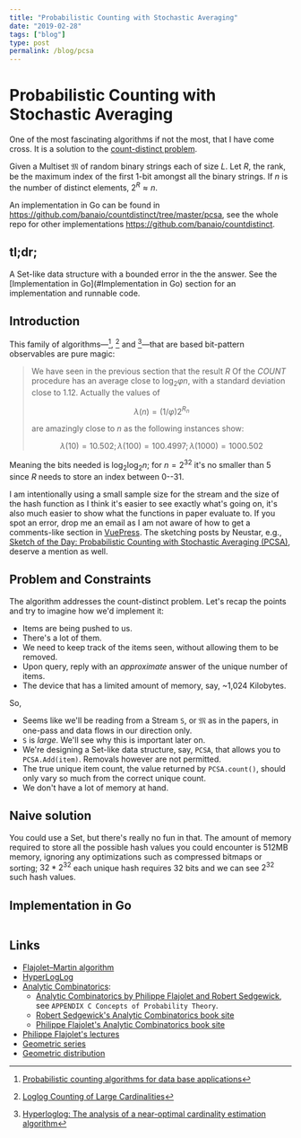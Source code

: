 ```yaml
---
title: "Probabilistic Counting with Stochastic Averaging"
date: "2019-02-28"
tags: ["blog"]
type: post
permalink: /blog/pcsa
---
```

# Probabilistic Counting with Stochastic Averaging <Badge text="WIP" type="warn"/>

<link rel="stylesheet" href="https://cdnjs.cloudflare.com/ajax/libs/KaTeX/0.5.1/katex.min.css">
<!-- <link rel="stylesheet" href="https://cdn.jsdelivr.net/github-markdown-css/2.2.1/github-markdown.css"/> -->
<link rel="stylesheet" href="https://cdnjs.cloudflare.com/ajax/libs/github-markdown-css/3.0.1/github-markdown.min.css"/>

One of the most fascinating algorithms if not the most, that I have come cross. It is a solution to the [count-distinct problem](https://en.wikipedia.org/wiki/Count-distinct_problem).

Given a Multiset $\mathfrak{M}$ of random binary strings each of size $L$. Let $R$, the rank, be the maximum index of the first 1-bit amongst all the binary strings. If $n$ is the number of distinct elements, $2^R \approx n$.

An implementation in Go can be found in <https://github.com/banaio/countdistinct/tree/master/pcsa>, see the whole repo for other implementations <https://github.com/banaio/countdistinct>.

## tl;dr;

A Set-like data structure with a bounded error in the the answer. See the [Implementation in Go](#Implementation in Go) section for an implementation and runnable code.

## Introduction

This family of algorithms&mdash;[^1], [^2] and [^3]&mdash;that are based bit-pattern observables are pure magic:

> We have seen in the previous section that the result $R$ Of the $COUNT$ procedure
> has an average close to $\log_2 \varphi n$, with a standard deviation close to $1.12$. Actually
> the values of
>
> $$
> \lambda(n) = (1/\varphi)2^{R_n}
> $$
>
> are amazingly close to $n$ as the following instances show:
>
> $$
> \lambda(10) = 10.502; \lambda(100) = 100.4997; \lambda(1000) = 1000.502
> $$

Meaning the bits needed is $\log_2\log_2 n$; for $n = 2^{32}$ it's no smaller than 5 since $R$ needs to store an index between 0--31.

I am intentionally using a small sample size for the stream and the size of the hash function as I think it's easier to see exactly what's going on, it's also much easier to show what the functions in paper evaluate to. If you spot an error, drop me an email as I am not aware of how to get a comments-like section in [VuePress](https://vuepress.vuejs.org/). The sketching posts by Neustar, e.g., [Sketch of the Day: Probabilistic Counting with Stochastic Averaging (PCSA)](http://research.neustar.biz/2013/04/02/sketch-of-the-day-probabilistic-counting-with-stochastic-averaging-pcsa), deserve a mention as well.

## Problem and Constraints

The algorithm addresses the count-distinct problem. Let's recap the points and try to imagine how we'd implement it:

* Items are being pushed to us.
* There's a lot of them.
* We need to keep track of the items seen, without allowing them to be removed.
* Upon query, reply with an *approximate* answer of the unique number of items.
* The device that has a limited amount of memory, say, ~1,024 Kilobytes.

So,

* Seems like we'll be reading from a Stream `S`, or $\mathfrak{M}$ as in the papers, in one-pass and data flows in our direction only.
* `S` is *large*. We'll see why this is important later on.
* We're designing a Set-like data structure, say, `PCSA`, that allows you to `PCSA.Add(item)`. Removals however are not permitted.
* The true unique item count, the value returned by `PCSA.count()`, should only vary so much from the correct unique count.
* We don't have a lot of memory at hand.

## Naive solution

You could use a Set, but there's really no fun in that. The amount of memory required to store all the possible hash values you could encounter is 512MB memory, ignoring any optimizations such as compressed bitmaps or sorting; $32 * 2^{32}$ each unique hash requires $32$ bits and we can see $2^{32}$ such hash values.

<!-- ## Binary Strings

You could use a Set, but there's really no fun in that. Instead we'll see how this family of algorithms solve this problem. Conceptually they're all somewhat similar, and the main ideas are to:

1. Store the maximum consecutive zeros, [Least significant bit (LSB)](https://en.wikipedia.org/wiki/Least_significant_bit), from the binary representation of all the hash values we've seen, call it, $R$. That is, hash something, convert hash to a binary string, and count how many successive zeros we see from the beginning till the end, this is the position of the LSB 1-bit.\\
  If we're using a 32-bit hash function, the maximum value $R$ can take is $32$ ($\log_2 2^{32}$), and to *count* to $32$ we need $5$ ($\log_2 32$) bits of memory, i.e., $\log_2 \log_2 2^{32}$. You may have noticed, and briliant just like the insight, the name of the algorithm, <i>LogLog</i>, is derived from the number of bits needed to store the counter $R$---$\log_2 \log_2 2^{32}$.
2. Estimate the unique item count as $2^R$. Say, what? If you already have an understanding of why this might work, you might want to look at the section on how the authors reduce the error of the estimate.

Since PCSA observes patterns in the binary strings coming from `S`, we'll look at what patterns these binary strings can take. Limiting the hash to 4-bits long, $L = 4; 2^L = 16$, just so that it's easier to visualise. I might extend it to support dynamic zooming. For now:

* A row for each binary string; $2^L - 1$ in total.
* A column for each bit in the binary string; $L - 1$ in total.
* Darker cells are 0-bits and lighter cells are 1-bits.
* Rows are also clickable if you wish to avoid a random selection.
* The index of the LSB, $\rho(y)$ in the paper, and $R$ will be outlined.
* <strike>You can randomly select a row via the button.</strike>

## Analysis

The sections that follow explain how the authors, pg. 186 onwards, define the random variable $R_n$. The mechnical definitions are listed first as $R_n$ is [Discrete random variable](https://en.wikipedia.org/wiki/Random_variable#Discrete_random_variable) and the rest of the theorems after. As we go along I'll try to describe what each part of the formula is doing, I find it easier to reason about the workings when I do this.

### Expected value

The [Expected value](https://en.wikipedia.org/wiki/Expected_value#Discrete_distribution_taking_only_non-negative_integer_values) of $R_n$. The weighted sum of the values $R$ can take, $0,1,...31$, against the chance of it occurring:

$$
\bar{R}_n = {\bf E}(R_n) = \sum_{k=1}^{10}
$$

### Variance

The [Variance](https://en.wikipedia.org/wiki/Variance#Discrete_random_variable) (the 2nd version of the formula is used) and hence the [Standard deviation](https://en.wikipedia.org/wiki/Standard_deviation#Discrete_random_variable). Like above, though, we square the possible values ($k$) of $R$ against the chance of it occurring and then deduct the squared expectation ($\bar{R}_n$).

$$Var(R_n) = {\bf E}((R_n - \bar{R}_n)^2)) = \sum_{k\geq0} k^2p_{n,k} - \bar{R}_n^2$$

$$\sigma_n = \sqrt{Var(R_n)}$$

### Distribution - Theorem 1

The plan is to derive $p_{n,k}$. I cannot see it in the paper but I suspect it's derived as $p_{n,k} = q_{n,k} - q_{n,k+1}$; the chance that it's greater than or equal to $k$ then removing the chance that it's greater than $k+1$, or if you like, get a subset then from this subset get another subset.

The authors provide a proof that given $n$ elements the random variable $R$ will take on a value $k$ or larger as $q_{n,k}$, $v(j)$ is the number of 1's in the binary form of $j$---the [Hamming weight](https://en.wikipedia.org/wiki/Hamming_weight) or population count:

$$q_{n,k} = \Pr(R_n \geq k) = \sum_{j=0}^{2^k}(-1)^{v(j)}\left(1-\frac{j}{2^k}\right)^n$$

Possibly not relevant at this point, but let's break down that down to make it less intimidating:

* $\sum_{j=0}^{2^k}$; Loop through all the possible binary patterns and summing their chances. The events section below explains why we sum the probabilities instead of multiplying.
* $(-1)^{v(j)}$; [Thue–Morse sequence](https://en.wikipedia.org/wiki/Thue%E2%80%93Morse_sequence) mentioned in the Acknowledgements section, pg. 209, of paper. Produces sequences of $-1$ and $1$. If $v(j) > 0$ this can be rewritten to $\href{http://www.wolframalpha.com/input/?i=e^%28i+n+%CF%80%29}{e^{i n \pi}}$.
* {: .math-red} $\left(\color{red}{1-}\frac{j}{2^k}\right)^n$; The chance of ***not*** seeing $j$, the current hash if you like, in the $n$ items. The chance of not seeing $j$ will not effect the chance of us seeing it in the future, i.e., it's independent so we multiply.

I think, double-check this, the roundabout route of first defining the events to then derive the distribution is required as $R_{n}$ is the maximum of $n$ [Geometric random variables](https://en.wikipedia.org/wiki/Geometric_distribution)---meaning it's not easy to derive---and the above is sort of calculating the max.

### Events

The authors then define an [Event](https://en.wikipedia.org/wiki/Event_%28probability_theory%29) for each possible position of LSB 1-bit, and then evaluate the probabilities to attain $q_{n,k}$. You can think of it as a way of segmenting the Stream `S` that contains $n$ items into the sets below depending on the LSB 1-bit of the hashed value of the item:

1. $\class{set-e0}{\boldsymbol E_0} = \color{red}{\texttt{1}}\texttt{....}$: All items having an LSB in the first bit of their hashed value.
2. $\class{set-e1}{\boldsymbol E_1} = \texttt{0}\color{red}{\texttt{1}}\texttt{...}$: All items having an LSB in the second bit of their hashed value.
3. $\class{set-e2}{\boldsymbol E_2} = \texttt{00}\color{red}{\texttt{1}}\texttt{..}$: All items having an LSB in the third bit of their hashed value.
4. $\class{set-e3}{\boldsymbol E_3} = \texttt{000}\color{red}{\texttt{1}}\texttt{.}$: All items having an LSB in the fourth bit  of their hashed value.
5. $\class{set-k4}{\boldsymbol K_4} = \texttt{0000}\color{red}{\texttt{1}}$: All items having an LSB in position $k$, 4 in this example, or higher. This allows us to capture the pattern $\texttt{0000}$.

Now we can represent all, a re-look at the patterns visualisation above might help, the possible hash values we can see from the Stream using the above *disjoint* subsets. Specifically, the hash will be contained in any *one* of the above sets, so adding all the sets together produces a new set with all the possible hash values, the [Sample space](https://en.wikipedia.org/wiki/Probability_space), e.g., when the number of bits the hash produces is $k=4$, a single draw will come from: $E_0 + E_1 + E_2 + E_3 + K_4$. The addition of each of the subsets is due to the events being disjoint. Repeating this $n$ times as each draw of a hash value is independent, we get a polynomial:

$$\mathcal{P}_k^{n} = (E_0 + E_1 + E_2 + E_3 + K_4)^n$$

Looking good, yo, we're making progress. We've just defined the entire sample space of the Stream `S`, in terms of subsets.

### Extracting the events

[Inclusion–exclusion principle](https://en.wikipedia.org/wiki/Inclusion%E2%80%93exclusion_principle).

### Assigning probabilities to events

To get the distribution $q_{n,k}$, we need to assign probabilities to all the subsets of events we just extracted above, see [Probability measure](https://en.wikipedia.org/wiki/Probability_measure).

[Sigma additivity](https://en.wikipedia.org/wiki/Sigma_additivity).

### Asymptotic limits of the distributions - Theorem 2

If you're not entirely sure what the authors are describing in theorem 2, the explanation in [chap. 4](http://infolab.stanford.edu/~ullman/mmds/ch4.pdf) pg. 143 of [Mining of Massive Datasets](http://www.mmds.org/) is great. There are three cases to consider:

1. $R_n \ll \log_2(n)$: The estimate is too low.
2. <del>$R_n = \log_2(n)$: The estimate is right.</del>
3. $R_n \gg \log_2(n)$: The estimate is too high.

### Reducing the error

I'll explain this in another post as enough has been covered in this post.

### Summary

... -->

## Implementation in Go

```bash

```

## Links

* [Flajolet–Martin algorithm](https://en.m.wikipedia.org/wiki/Flajolet%E2%80%93Martin_algorithm)
* [HyperLogLog](https://en.wikipedia.org/wiki/HyperLogLog)
* [Analytic Combinatorics](https://en.wikipedia.org/wiki/Analytic_combinatorics):
  * [Analytic Combinatorics by Philippe Flajolet and Robert Sedgewick](http://algo.inria.fr/flajolet/Publications/book.pdf), see `APPENDIX C Concepts of Probability Theory`.
  * [Robert Sedgewick's Analytic Combinatorics book site](http://ac.cs.princeton.edu/home/)
  * [Philippe Flajolet's Analytic Combinatorics book site](http://algo.inria.fr/flajolet/Publications/AnaCombi/anacombi.html)
* [Philippe Flajolet's lectures](http://algo.inria.fr/flajolet/Publications/lectures.html)
* [Geometric series](https://en.wikipedia.org/wiki/Geometric_series)
* [Geometric distribution](https://en.wikipedia.org/wiki/Geometric_distribution)

[^1]: [Probabilistic counting algorithms for data base applications](http://algo.inria.fr/flajolet/Publications/FlMa85.pdf)
[^2]: [Loglog Counting of Large Cardinalities](http://algo.inria.fr/flajolet/Publications/DuFl03-LNCS.pdf)
[^3]: [Hyperloglog: The analysis of a near-optimal cardinality estimation algorithm](http://algo.inria.fr/flajolet/Publications/FlFuGaMe07.pdf)
